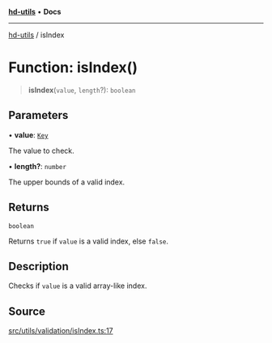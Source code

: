 [**hd-utils**](../README.md) • **Docs**

***

[hd-utils](../globals.md) / isIndex

# Function: isIndex()

> **isIndex**(`value`, `length`?): `boolean`

## Parameters

• **value**: [`Key`](../type-aliases/Key.md)

The value to check.

• **length?**: `number`

The upper bounds of a valid index.

## Returns

`boolean`

Returns `true` if `value` is a valid index, else `false`.

## Description

Checks if `value` is a valid array-like index.

## Source

[src/utils/validation/isIndex.ts:17](https://github.com/AhmadHddad/h-utils/blob/5c76ff5de068cee019fc632d9da2e395721bb48f/src/utils/validation/isIndex.ts#L17)

